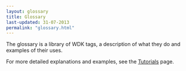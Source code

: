 ```yaml
---
layout: glossary
title: Glossary
last-updated: 31-07-2013
permalink: "glossary.html"
---
```


The glossary is a library of WDK tags, a description of what they do and examples of their uses.

For more detailed explanations and examples, see the [Tutorials](/pages/tutorials/tutorials.html) page. 